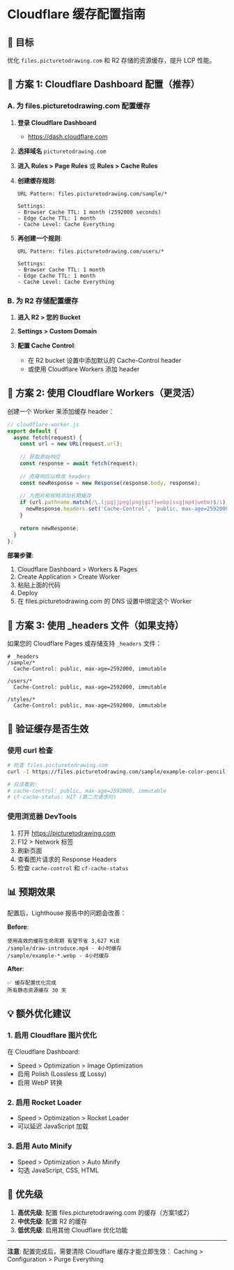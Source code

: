# Cloudflare 缓存配置指南

## 🎯 目标
优化 `files.picturetodrawing.com` 和 R2 存储的资源缓存，提升 LCP 性能。

## 📍 方案 1: Cloudflare Dashboard 配置（推荐）

### A. 为 files.picturetodrawing.com 配置缓存

1. **登录 Cloudflare Dashboard**
   - https://dash.cloudflare.com

2. **选择域名** `picturetodrawing.com`

3. **进入 Rules > Page Rules** 或 **Rules > Cache Rules**

4. **创建缓存规则**:
   ```
   URL Pattern: files.picturetodrawing.com/sample/*
   
   Settings:
   - Browser Cache TTL: 1 month (2592000 seconds)
   - Edge Cache TTL: 1 month
   - Cache Level: Cache Everything
   ```

5. **再创建一个规则**:
   ```
   URL Pattern: files.picturetodrawing.com/users/*
   
   Settings:
   - Browser Cache TTL: 1 month
   - Edge Cache TTL: 1 month
   - Cache Level: Cache Everything
   ```

### B. 为 R2 存储配置缓存

1. **进入 R2 > 您的 Bucket**

2. **Settings > Custom Domain**

3. **配置 Cache Control**:
   - 在 R2 bucket 设置中添加默认的 Cache-Control header
   - 或使用 Cloudflare Workers 添加 header

## 📍 方案 2: 使用 Cloudflare Workers（更灵活）

创建一个 Worker 来添加缓存 header：

```javascript
// cloudflare-worker.js
export default {
  async fetch(request) {
    const url = new URL(request.url);
    
    // 获取原始响应
    const response = await fetch(request);
    
    // 克隆响应以修改 headers
    const newResponse = new Response(response.body, response);
    
    // 为图片和视频添加长期缓存
    if (url.pathname.match(/\.(jpg|jpeg|png|gif|webp|svg|mp4|webm)$/i)) {
      newResponse.headers.set('Cache-Control', 'public, max-age=2592000, immutable');
    }
    
    return newResponse;
  }
};
```

**部署步骤**:
1. Cloudflare Dashboard > Workers & Pages
2. Create Application > Create Worker
3. 粘贴上面的代码
4. Deploy
5. 在 files.picturetodrawing.com 的 DNS 设置中绑定这个 Worker

## 📍 方案 3: 使用 _headers 文件（如果支持）

如果您的 Cloudflare Pages 或存储支持 `_headers` 文件：

```
# _headers
/sample/*
  Cache-Control: public, max-age=2592000, immutable

/users/*
  Cache-Control: public, max-age=2592000, immutable

/styles/*
  Cache-Control: public, max-age=2592000, immutable
```

## 🧪 验证缓存是否生效

### 使用 curl 检查
```bash
# 检查 files.picturetodrawing.com
curl -I https://files.picturetodrawing.com/sample/example-color-pencil-drawing2.webp

# 应该看到:
# cache-control: public, max-age=2592000, immutable
# cf-cache-status: HIT (第二次请求时)
```

### 使用浏览器 DevTools
1. 打开 https://picturetodrawing.com
2. F12 > Network 标签
3. 刷新页面
4. 查看图片请求的 Response Headers
5. 检查 `cache-control` 和 `cf-cache-status`

## 📊 预期效果

配置后，Lighthouse 报告中的问题会改善：

**Before**:
```
使用高效的缓存生命周期 有望节省 3,627 KiB
/sample/draw-introduce.mp4 - 4小时缓存
/sample/example-*.webp - 4小时缓存
```

**After**:
```
✅ 缓存配置优化完成
所有静态资源缓存 30 天
```

## 💡 额外优化建议

### 1. 启用 Cloudflare 图片优化
在 Cloudflare Dashboard:
- Speed > Optimization > Image Optimization
- 启用 Polish (Lossless 或 Lossy)
- 启用 WebP 转换

### 2. 启用 Rocket Loader
- Speed > Optimization > Rocket Loader
- 可以延迟 JavaScript 加载

### 3. 启用 Auto Minify
- Speed > Optimization > Auto Minify
- 勾选 JavaScript, CSS, HTML

## 🎯 优先级

1. **高优先级**: 配置 files.picturetodrawing.com 的缓存（方案1或2）
2. **中优先级**: 配置 R2 的缓存
3. **低优先级**: 启用其他 Cloudflare 优化功能

---

**注意**: 配置完成后，需要清除 Cloudflare 缓存才能立即生效：
Caching > Configuration > Purge Everything
